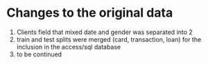 # Changes to the original data

1. Clients field that mixed date and gender was separated into 2
2. train and test splits were merged (card, transaction, loan) for the inclusion in the access/sql database
3. to be continued
